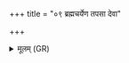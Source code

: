 +++
title = "०९ ब्रह्मचर्येण तपसा देवा"

+++
<details><summary>मूलम् (GR)</summary>

ब्रह्मचर्येण तपसा  
देवा मृत्युम् अपाजयन् ।  
इन्द्रो ह ब्रह्मचर्येण-  
-अमृतं स्वर् आभरत् ॥
</details>